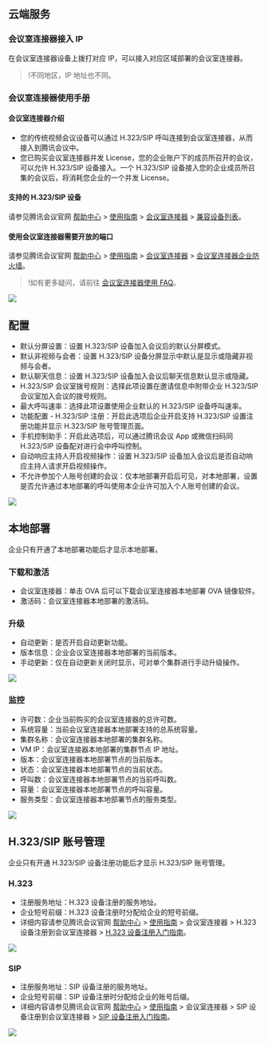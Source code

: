 ## 云端服务

### 会议室连接器接入 IP
在会议室连接器设备上拨打对应 IP，可以接入对应区域部署的会议室连接器。
>!不同地区，IP 地址也不同。

### 会议室连接器使用手册
#### 会议室连接器介绍
- 您的传统视频会议设备可以通过 H.323/SIP 呼叫连接到会议室连接器，从而接入到腾讯会议中。   
- 您已购买会议室连接器并发 License，您的企业账户下的成员所召开的会议，可以允许 H.323/SIP 设备接入。一个 H.323/SIP 设备接入您的企业成员所召集的会议后，将消耗您企业的一个并发 License。

#### 支持的 H.323/SIP 设备
请参见腾讯会议官网 [帮助中心](https://meeting.tencent.com/support.html) > [使用指南](https://meeting.tencent.com/support.html) > [会议室连接器](https://meeting.tencent.com/support-doc-detail/205/) > [兼容设备列表](https://meeting.tencent.com/support-doc-detail/205/)。

#### 使用会议室连接器需要开放的端口
请参见腾讯会议官网 [帮助中心](https://meeting.tencent.com/support.html) > [使用指南](https://meeting.tencent.com/support.html) > [会议室连接器](https://meeting.tencent.com/support-doc-detail/172/) > [会议室连接器企业防火墙](https://meeting.tencent.com/support-doc-detail/172/)。
>!如有更多疑问，请前往 [会议室连接器使用 FAQ](https://meeting.tencent.com/support.html?tab=0&side-tab=10)。

![](https://qcloudimg.tencent-cloud.cn/raw/2ac459e9a5ddc846e4b1768246a747af.png)

## 配置
- 默认分屏设置：设置 H.323/SIP 设备加入会议后的默认分屏模式。
- 默认非视频与会者：设置 H.323/SIP 设备分屏显示中默认是显示或隐藏非视频与会者。
- 默认聊天信息：设置 H.323/SIP 设备加入会议后聊天信息默认显示或隐藏。
- H.323/SIP 会议室拨号规则：选择此项设置在邀请信息中附带企业 H.323/SIP 会议室加入会议的拨号规则。
- 最大呼叫速率：选择此项设置使用企业默认的 H.323/SIP 设备呼叫速率。
- 功能配置 - H.323/SIP 注册：开启此选项后企业开启支持 H.323/SIP 设置注册功能并显示 H.323/SIP 账号管理页面。
- 手机控制助手：开启此选项后，可以通过腾讯会议 App 或微信扫码同 H.323/SIP 设备配对进行会中呼叫控制。
- 自动响应主持人开启视频操作：设置 H.323/SIP 设备加入会议后是否自动响应主持人请求开启视频操作。
- 不允许参加个人账号创建的会议：仅本地部署开启后可见，对本地部署，设置是否允许通过本地部署的呼叫使用本企业许可加入个人账号创建的会议。

![](https://qcloudimg.tencent-cloud.cn/raw/8c8b25171915a313a883f745b4439556.png)

## 本地部署
企业只有开通了本地部署功能后才显示本地部署。

### 下载和激活
- 会议室连接器：单击 OVA 后可以下载会议室连接器本地部署 OVA 镜像软件。
- 激活码：会议室连接器本地部署的激活码。

### 升级
- 自动更新：是否开启自动更新功能。
- 版本信息：企业会议室连接器本地部署的当前版本。
- 手动更新：仅在自动更新关闭时显示，可对单个集群进行手动升级操作。

![](https://qcloudimg.tencent-cloud.cn/raw/2fa573048ca2562a2aef7cf5a59c9fee.png)

### 监控
- 许可数：企业当前购买的会议室连接器的总许可数。
- 系统容量：当前会议室连接器本地部署支持的总系统容量。
- 集群名称：会议室连接器本地部署的集群名称。
- VM IP：会议室连接器本地部署的集群节点 IP 地址。
- 版本：会议室连接器本地部署节点的当前版本。
- 状态：会议室连接器本地部署节点的当前状态。
- 呼叫数：会议室连接器本地部署节点的当前呼叫数。
- 容量：会议室连接器本地部署节点的呼叫容量。
- 服务类型：会议室连接器本地部署节点的服务类型。

![](https://qcloudimg.tencent-cloud.cn/raw/94b14d69ee71c69d8add5df229f8dbeb.png)

## H.323/SIP 账号管理
企业只有开通 H.323/SIP 设备注册功能后才显示 H.323/SIP 账号管理。

### H.323
- 注册服务地址：H.323 设备注册的服务地址。
- 企业短号前缀：H.323 设备注册时分配给企业的短号前缀。
- 详细内容请参见腾讯会议官网 [帮助中心](https://meeting.tencent.com/support.html) > [使用指南](https://meeting.tencent.com/support.html) > 会议室连接器 > H.323 设备注册到会议室连接器 > [ H.323 设备注册入门指南](https://meeting.tencent.com/support-doc-detail/895/index.html)。

![](https://qcloudimg.tencent-cloud.cn/raw/b373bbf14d6693db32ff27bd4cbcfe8c.png)

### SIP
- 注册服务地址：SIP 设备注册的服务地址。
- 企业短号前缀：SIP 设备注册时分配给企业的账号后缀。
- 详细内容请参见腾讯会议官网 [帮助中心](https://meeting.tencent.com/support.html) > [使用指南](https://meeting.tencent.com/support.html) > 会议室连接器 > SIP 设备注册到会议室连接器 > [SIP 设备注册入门指南](https://meeting.tencent.com/support-doc-detail/963/index.html)。

![](https://qcloudimg.tencent-cloud.cn/raw/ca32bfe00d5f4b85ed64fd3b5867154c.png)
